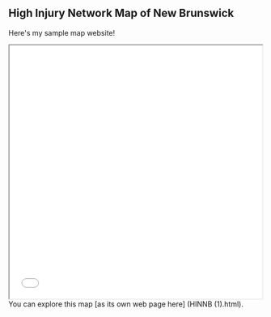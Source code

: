 ## High Injury Network Map of New Brunswick
Here's my sample map website!
<iframe src="HINNB (1).html" height="500" width="500"></iframe>
You can explore this map [as its own web page here] (HINNB (1).html).

